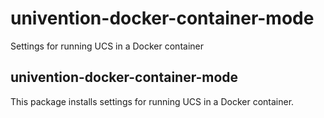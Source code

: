 # univention-docker-container-mode
Settings for running UCS in a Docker container

## univention-docker-container-mode
This package installs settings for running UCS in a Docker container.
